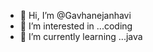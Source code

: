 - 👋 Hi, I’m @Gavhanejanhavi
- 👀 I’m interested in ...coding
- 🌱 I’m currently learning ...java

<!---
Gavhanejanhavi/Gavhanejanhavi is a ✨ special ✨ repository because its `README.md` (this file) appears on your GitHub profile.
You can click the Preview link to take a look at your changes.
This is my First Repository
--->
